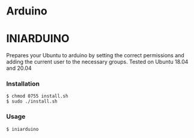 # Arduino
# INIARDUINO

Prepares your Ubuntu to arduino by setting the correct permissions and adding the current user to the necessary groups.
Tested on Ubuntu 18.04 and 20.04

### Installation
	$ chmod 0755 install.sh
	$ sudo ./install.sh
	
### Usage
	$ iniarduino

